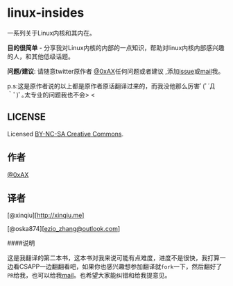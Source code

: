 linux-insides
===============

一系列关于Linux内核和其内在。

**目的很简单** - 分享我对Linux内核的内部的一点知识，帮助对linux内核内部感兴趣的人，和其他低级话题。

**问题/建议**: 请随意twitter原作者 [@0xAX](https://twitter.com/0xAX)任何问题或者建议 ,添加[issue](https://github.com/0xAX/linux-internals/issues/new)或[mail](mailto:anotherworldofworld@gmail.com)我。

p.s:这是原作者说的以上都是原作者原话翻译过来的，而我没他那么厉害ﾟ(ﾟ´Д｀ﾟ)ﾟ｡太专业的问题我也不会> <


LICENSE
-------------

Licensed [BY-NC-SA Creative Commons](http://creativecommons.org/licenses/by-nc-sa/4.0/).

作者
---------------
[@0xAX](https://twitter.com/0xAX)

译者
---------------
[@xinqiu][http://xinqiu.me]

[@oska874][ezio_zhang@outlook.com]

####说明

这是我翻译的第二本书，这本书对我来说可能有点难度，进度不是很快，我打算一边看CSAPP一边翻翻看吧，如果你也感兴趣想参加翻译就`fork`一下，然后翻好了`PR`给我，也可以给我[mail](xinqiu.94@gmail.com)。也希望大家能纠错和给我提意见。
